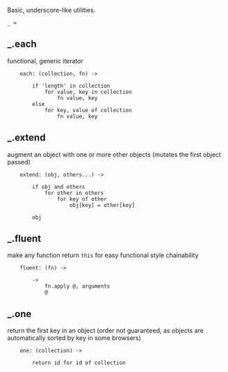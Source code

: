 Basic, underscore-like utilities.
	
	_ =

## _.each
functional, generic iterator

		each: (collection, fn) ->

			if 'length' in collection
				for value, key in collection
					fn value, key
			else
				for key, value of collection
					fn value, key

## _.extend
augment an object with one or more other objects (mutates the first object passed)

		extend: (obj, others...) ->

			if obj and others
				for other in others
					for key of other
						obj[key] = other[key]

			obj

## _.fluent
make any function return `this` for easy functional style chainability

		fluent: (fn) ->

			->
				fn.apply @, arguments
				@

## _.one
return the first key in an object (order not guaranteed, as objects are automatically sorted by key in some browsers)

		one: (collection) ->

			return id for id of collection